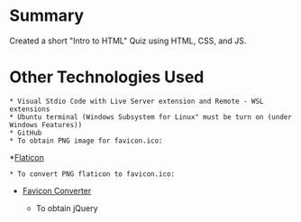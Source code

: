 # Summary
Created a short "Intro to HTML" Quiz using HTML, CSS, and JS.


# Other Technologies Used
    * Visual Stdio Code with Live Server extension and Remote - WSL extensions
    * Ubuntu terminal (Windows Subsystem for Linux" must be turn on (under Windows Features))
    * GitHub
    * To obtain PNG image for favicon.ico:

*[Flaticon](https://www.flaticon.com/)

    * To convert PNG flaticon to favicon.ico:

* [Favicon Converter](https://favicon.io/favicon-converter/)

    * To obtain jQuery <script> tag:

[Google Hosted Libraries---jQuery 3.x snippet](https://developers.google.com/speed/libraries#jquery)

    * To obtain/import free fonts:

[Google Fonts](https://fonts.google.com/)

    * For CSS colors:

*[ColorHexa](https://www.colorhexa.com/color-names)


# Output 
*[Intro the HTML Quiz](https://jennym0715.github.io/)